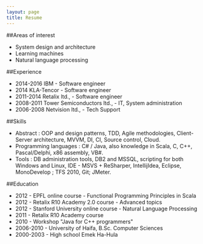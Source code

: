 ```yaml
---
layout: page
title: Resume
---
```


##Areas of interest
* System design and architecture
* Learning machines
* Natural language processing

##Experience
* 2014-2016 IBM - Software engineer
* 2014 KLA-Tencor - Software engineer
* 2011-2014 Retalix ltd., - Software engineer
* 2008-2011 Tower Semiconductors ltd., - IT, System administration
* 2006-2008 Netvision ltd., - Tech Support

##Skills
* Abstract : OOP and design patterns, TDD, Agile methodologies, Client-Server architecture, MVVM, DI, CI, Source control, Cloud.
* Programming languages : C# / Java, also knowledge in Scala, C, C++, Pascal/Delphi, x86 assembly, VB#.
* Tools : DB administration tools, DB2 and MSSQL, scripting for both Windows and Linux, IDE - MSVS + ReSharper, IntellijIdea, Eclipse, MonoDevelop ; TFS 2010, Git; JMeter.

##Education
* 2012 - EPFL online course - Functional Programming Principles in Scala
* 2012 - Retalix R10 Academy 2.0 course - Advanced topics
* 2012 - Stanford University online course -  Natural Language Processing
* 2011 - Retalix R10 Academy course
* 2010 - Workshop "Java for C++ programmers"
* 2006-2010 - University of Haifa, B.Sc. Computer Sciences
* 2000-2003 - High school Emek Ha-Hula
